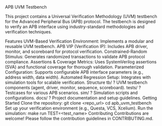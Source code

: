 APB UVM Testbench

This project contains a Universal Verification Methodology (UVM) testbench for the Advanced Peripheral Bus (APB) protocol. The testbench is designed to verify an APB interface using industry-standard methodologies and verification techniques.

Features
UVM-Based Verification Environment: Implements a modular and reusable UVM testbench.
APB VIP (Verification IP): Includes APB driver, monitor, and scoreboard for protocol verification.
Constrained-Random Stimulus: Generates randomized transactions to validate APB protocol compliance.
Assertions & Coverage Metrics: Uses SystemVerilog assertions (SVA) and functional coverage for thorough validation.
Parameterized Configuration: Supports configurable APB interface parameters (e.g., address width, data width).
Automated Regression Setup: Integrates with simulation tools for scalable verification.
Structure
tb/ ? UVM testbench components (agent, driver, monitor, sequence, scoreboard).
tests/ ? Testcases for various APB scenarios.
sim/ ? Simulation scripts and configurations.
docs/ ? Project documentation and setup guidelines.
Getting Started
Clone the repository:
git clone <repo_url>
cd apb_uvm_testbench
Set up your verification environment (e.g., Questa, VCS, Xcelium).
Run the simulation:
make run TEST=<test_name>
Contributing
Contributions are welcome! Please follow the contribution guidelines in CONTRIBUTING.md.

